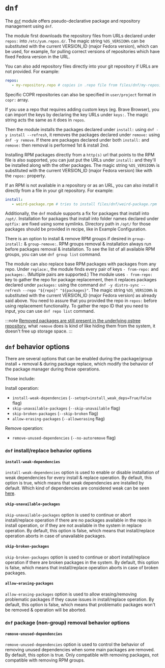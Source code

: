 # `dnf`

The [`dnf`](https://docs.fedoraproject.org/en-US/quick-docs/dnf/) module offers pseudo-declarative package and repository management using `dnf`.

The module first downloads the repository files from URLs declared under `repos:` into `/etc/yum.repos.d/`. The magic string `%OS_VERSION%` can be substituted with the current VERSION_ID (major Fedora version), which can be used, for example, for pulling correct versions of repositories which have fixed Fedora version in the URL.

You can also add repository files directly into your git repository if URLs are not provided. For example:
```yml
repos:
   - my-repository.repo # copies in .repo file from files/dnf/my-repository.repo to /etc/yum.repos.d/
```

Specific COPR repositories can also be specified in `user/project` format in `copr:` array.

If you use a repo that requires adding custom keys (eg. Brave Browser), you can import the keys by declaring the key URLs under `keys:`. The magic string acts the same as it does in `repos`.

Then the module installs the packages declared under `install:` using `dnf -y install --refresh`, it removes the packages declared under `remove:` using `dnf -y remove`. If there are packages declared under both `install:` and `remove:` then removal is performed 1st & install 2nd.

Installing RPM packages directly from a `http(s)` url that points to the RPM file is also supported, you can just put the URLs under `install:` and they'll be installed along with the other packages. The magic string `%OS_VERSION%` is substituted with the current VERSION_ID (major Fedora version) like with the `repos:` property.

If an RPM is not available in a repository or as an URL, you can also install it directly from a file in your git repository. For example:
```yml
install:
   - weird-package.rpm # tries to install files/dnf/weird-package.rpm
```

Additionally, the `dnf` module supports a fix for packages that install into `/opt/`. Installation for packages that install into folder names declared under `optfix:` are fixed using some symlinks. Directory path in `/opt/` for those packages should be provided in recipe, like in Example Configuration.

There is an option to install & remove RPM groups if desired in `group-install:` & `group-remove:`. RPM groups removal & installation always run before packages removal & installation. To see the list of all available RPM groups, you can use `dnf group list` command.

The module can also replace base RPM packages with packages from any repo. Under `replace:`, the module finds every pair of keys `- from-repo:` and `packages:`. (Multiple pairs are supported.) The module uses `- from-repo:` key to gather the repo for package replacement, then it replaces packages declared under `packages:` using the command `dnf -y distro-sync --refresh --repo "${repo}" "${packages}"`. The magic string `%OS_VERSION%` is substituted with the current VERSION_ID (major Fedora version) as already said above. You need to assure that you provided the repo in `repos:` before using replacement functionality. To gather the repo ID that you need to input, you can use `dnf repo list` command.

:::note
[Removed packages are still present in the underlying ostree repository](https://coreos.github.io/rpm-ostree/administrator-handbook/#removing-a-base-package), what `remove` does is kind of like hiding them from the system, it doesn't free up storage space.
:::

## `dnf` behavior options

There are several options that can be enabled during the package/group install + removal & during package replace, which modify the behavior of the package manager during those operations.

Those include:

Install operation:
  - `install-weak-dependencies` (`--setopt=install_weak_deps=True/False` flag)
  - `skip-unavailable-packages` (`--skip-unavailable` flag)
  - `skip-broken-packages` (`--skip-broken` flag)
  - `allow-erasing-packages` (`--allowerasing` flag)

Remove operation:
  - `remove-unused-dependencies` (`--no-autoremove` flag)


### `dnf` install/replace behavior options

#### `install-weak-dependencies`
`install-weak-dependencies` option is used to enable or disable installation of weak dependencies for every install & replace operation. By default, this option is true, which means that weak dependencies are installed by default. Which kind of dependencies are considered weak can be seen [here](https://docs.fedoraproject.org/en-US/packaging-guidelines/WeakDependencies/).

#### `skip-unavailable-packages`
`skip-unavailable-packages` option is used to continue or abort install/replace operation if there are no packages available in the repo in install operation, or if they are not available in the system in replace operation. By default, this option is false, which means that install/replace operation aborts in case of unavailable packages.

#### `skip-broken-packages`
`skip-broken-packages` option is used to continue or abort install/replace operation if there are broken packages in the system. By default, this option is false, which means that install/replace operation aborts in case of broken packages.

#### `allow-erasing-packages`
`allow-erasing-packages` option is used to allow erasing/removing problematic packages if they cause issues in install/replace operation. By default, this option is false, which means that problematic packages won't be removed & operation will be aborted.

### `dnf` package (non-group) removal behavior options

#### `remove-unused-dependencies`
`remove-unused-dependencies` option is used to control the behavior of removing unused dependencies when some main packages are removed. By default, this option is true. Only compatible with removing packages, not compatible with removing RPM groups.